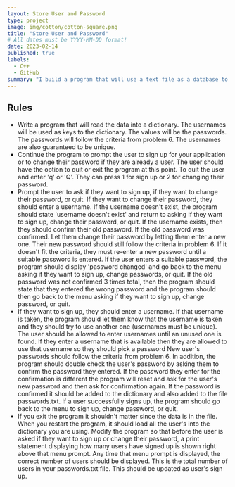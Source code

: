 ```yaml
---
layout: Store User and Password
type: project
image: img/cotton/cotton-square.png
title: "Store User and Password"
# All dates must be YYYY-MM-DD format!
date: 2023-02-14
published: true
labels:
  - C++
  - GitHub
summary: "I build a program that will use a text file as a database to store username and password."
---
```


<h2> Rules </h2>
<ul>
  <li> 
    Write a program that will read the data into a dictionary. The usernames will be used as keys to the dictionary. The    
    values will be the passwords. The passwords will follow the criteria from problem 6. The usernames are also guaranteed to 
    be unique.
  </li>
    <li> 
      Continue the program to prompt the user to sign up for your application or to change their password if they are already a user. The user should have the option to quit or exit the program at this point. To quit the user and enter 'q' or 'Q'. They can press 1 for sign up or 2 for changing their password.
    </li>
  <li>
    Prompt the user to ask if they want to sign up, if they want to change their password, or quit. If they want to change their password, they should enter a username. If the username doesn't exist, the program should state 'username doesn't exist' and return to asking if they want to sign up, change their password, or quit. If the username exists, then they should confirm their old password. If the old password was confirmed. Let them change their password by letting them enter a new one. Their new password should still follow the criteria in problem 6. If it doesn't fit the criteria, they must re-enter a new password until a suitable password is entered. If the user enters a suitable password, the program should display
'password changed' and go back to the menu asking if they want to sign up, change passwords, or quit. If the old password was not confirmed 3 times total, then the program should state that they entered the wrong password and the program should then go back to the menu asking if they want to sign up, change password, or quit.
  </li>
  <li>
    If they want to sign up, they should enter a username. If that username is taken, the program should let them know that the username is taken and they should try to use another one (usernames must be unique). The user should be allowed to enter usernames until an unused one is found. If they enter a username that is available then they are allowed to use that
username so they should pick a password New user's passwords should follow the criteria from problem 6. In addition, the
program should double check the user's password by asking them to confirm the
password they entered. If the password they enter for the confirmation is different the program will reset and ask for the user's new password and then ask for confirmation again. If the password is confirmed it should be added to the dictionary and also added to the file passwords.txt. If a user successfully signs up, the program should go back to the menu to sign
up, change password, or quit.
  </li>
  <li>
    If you exit the program it shouldn't matter since the data is in the file. When you restart the program, it should load all the user's into the dictionary you are using. Modify the program so that before the user is asked if they want to sign up or change their password, a print statement displaying how many users have signed up is shown right above that menu prompt. Any time that menu prompt is displayed, the correct number of users should be displayed. This is the total number of users in your passwords.txt file. This should be updated as user's sign up.
  </li>
</ul>

